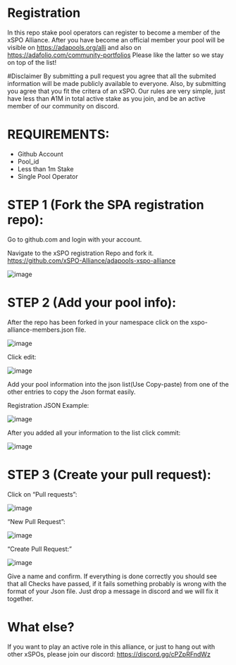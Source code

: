 # Registration

In this repo stake pool operators can register to become a member of the xSPO Alliance. After you have become an official member your pool will be visible on https://adapools.org/alli and also on https://adafolio.com/community-portfolios
Please like the latter so we stay on top of the list!

#Disclaimer
By submitting a pull request you agree that all the submited information will be made publicly available to everyone.
Also, by submitting you agree that you fit the critera of an xSPO.  Our rules are very simple, just have less than ₳1M in total active stake as you join, and be an active member of our community on discord.

# REQUIREMENTS:
- Github Account
- Pool_id
- Less than 1m Stake
- Single Pool Operator

# STEP 1 (Fork the SPA registration repo):
Go to github.com and login with your account.

Navigate to the xSPO registration Repo and fork it.
https://github.com/xSPO-Alliance/adapools-xspo-alliance

![image](https://user-images.githubusercontent.com/38070098/127786565-77d0fac0-9f8f-416a-ba0e-af771a5d6999.png)

# STEP 2 (Add your pool info):
After the repo has been forked in your namespace click on the xspo-alliance-members.json file.

![image](https://user-images.githubusercontent.com/38070098/127786781-6eb1c487-fb77-4e7a-b6ff-2aa9d91cce9e.png)

Click edit:

![image](https://user-images.githubusercontent.com/38070098/127786836-2c897c5b-a682-4ef7-ac6e-a2fa579b779e.png)

Add your pool information into the json list(Use Copy-paste) from one of the other entries to copy the Json format easily.

Registration JSON Example:

![image](https://user-images.githubusercontent.com/38070098/127786890-e04dbe92-bd9f-4d81-9d6a-01682ed5e5f9.png)

After you added all your information to the list click commit:

![image](https://user-images.githubusercontent.com/38070098/127786906-93f6ef50-36e4-4ae2-a623-ea5b8c195936.png)

# STEP 3 (Create your pull request):
Click on “Pull requests”:

![image](https://user-images.githubusercontent.com/38070098/127786796-0f5134d3-045b-4481-8884-352fd7302fed.png)

“New Pull Request”:

![image](https://user-images.githubusercontent.com/38070098/127786989-0de56fba-668a-47e0-af78-1c7d035add30.png)

“Create Pull Request:”

![image](https://user-images.githubusercontent.com/38070098/127786998-045256a6-6e11-4c84-a86e-3f8fafb659f7.png)

Give a name and confirm.
If everything is done correctly you should see that all Checks have passed, if it fails something probably is wrong with the format of your Json file.
Just drop a message in discord and we will fix it together. 

# What else?
If you want to play an active role in this alliance, or just to hang out with other xSPOs, please join our discord:
https://discord.gg/cPZpRFndWz
